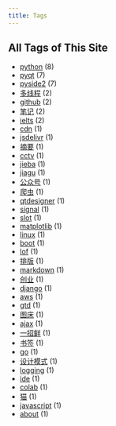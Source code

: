 ```yaml
---
title: Tags
---
```

## All Tags of This Site
* [python](../tags/python.md) (8)
* [pyqt](../tags/pyqt.md) (7)
* [pyside2](../tags/pyside2.md) (7)
* [多线程](../tags/多线程.md) (2)
* [github](../tags/github.md) (2)
* [笔记](../tags/笔记.md) (2)
* [ielts](../tags/ielts.md) (2)
* [cdn](../tags/cdn.md) (1)
* [jsdelivr](../tags/jsdelivr.md) (1)
* [摘要](../tags/摘要.md) (1)
* [cctv](../tags/cctv.md) (1)
* [jieba](../tags/jieba.md) (1)
* [jiagu](../tags/jiagu.md) (1)
* [公众号](../tags/公众号.md) (1)
* [爬虫](../tags/爬虫.md) (1)
* [qtdesigner](../tags/qtdesigner.md) (1)
* [signal](../tags/signal.md) (1)
* [slot](../tags/slot.md) (1)
* [matplotlib](../tags/matplotlib.md) (1)
* [linux](../tags/linux.md) (1)
* [boot](../tags/boot.md) (1)
* [lof](../tags/lof.md) (1)
* [排版](../tags/排版.md) (1)
* [markdown](../tags/markdown.md) (1)
* [创业](../tags/创业.md) (1)
* [django](../tags/django.md) (1)
* [aws](../tags/aws.md) (1)
* [gtd](../tags/gtd.md) (1)
* [图床](../tags/图床.md) (1)
* [ajax](../tags/ajax.md) (1)
* [一招鲜](../tags/一招鲜.md) (1)
* [书签](../tags/书签.md) (1)
* [go](../tags/go.md) (1)
* [设计模式](../tags/设计模式.md) (1)
* [logging](../tags/logging.md) (1)
* [ide](../tags/ide.md) (1)
* [colab](../tags/colab.md) (1)
* [猫](../tags/猫.md) (1)
* [javascript](../tags/javascript.md) (1)
* [about](../tags/about.md) (1)